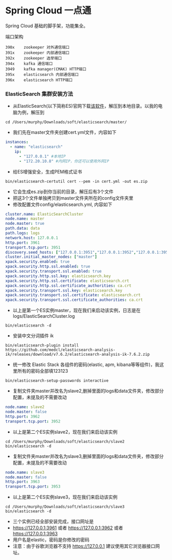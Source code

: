 # Spring Cloud 一点通
Spring Cloud 基础的脚手架，功能集全。

端口架构

```
390x    zookeeper 对外通信端口
391x    zookeeper 内部通信端口
392x    zookeeper 选举端口
394x    kafka 通信端口
3949    kafka manager(CMAK) HTTP端口
395x    elasticsearch 内部通信端口
396x    elasticsearch HTTP端口
```

### ElasticSearch 集群安装方法
* 从ElasticSearch(以下简称ES)官网下载[该软件](https://www.elastic.co/cn/elasticsearch)，解压到本地目录。以我的电脑为例，解压到
```
cd /Users/murphy/Downloads/soft/elasticsearch/master/
```
* 我们先在master文件夹创建cert.yml文件，内容如下
```yaml
instances:
  - name: "elasticsearch"
    ip: 
      - "127.0.0.1" #本地IP
      - "172.20.10.8" #内网IP，你还可以使用外网IP
```
* 给ES增强安全，生成PEM格式证书
```
bin/elasticsearch-certutil cert --pem -in cert.yml -out es.zip
```
* 它会生成es.zip到你当前的目录，解压后有3个文件
* 把这3个文件单独拷贝到master文件夹所在的config文件夹里
* 修改配置文件config/elasticsearch.yml, 内容如下
```yaml
cluster.name: ElasticSearchCluster
node.name: master
node.master: true
path.data: data
path.logs: logs
network.host: 127.0.0.1
http.port: 3961
transport.tcp.port: 3951
discovery.seed_hosts: ["127.0.0.1:3951","127.0.0.1:3952","127.0.0.1:3953"]
cluster.initial_master_nodes: ["master"]
xpack.security.enabled: true
xpack.security.http.ssl.enabled: true
xpack.security.transport.ssl.enabled: true
xpack.security.http.ssl.key: elasticsearch.key
xpack.security.http.ssl.certificate: elasticsearch.crt
xpack.security.http.ssl.certificate_authorities: ca.crt
xpack.security.transport.ssl.key: elasticsearch.key
xpack.security.transport.ssl.certificate: elasticsearch.crt
xpack.security.transport.ssl.certificate_authorities: ca.crt
```
* 以上是第一个ES实例master，现在我们来启动该实例，日志是在logs/ElasticSearchCluster.log
```
bin/elasticsearch -d
```
* 安装中文分词插件 ik
```
bin/elasticsearch-plugin install https://github.com/medcl/elasticsearch-analysis-ik/releases/download/v7.6.2/elasticsearch-analysis-ik-7.6.2.zip
```
* 统一修改 Elastic Stack 各组件的密码(elastic, apm, kibana等等组件)，我这里所有的密码全部填123123
```
bin/elasticsearch-setup-passwords interactive
```
* 复制文件夹master并改名为slave2,删掉里面的logs和data文件夹，修改部分配置，未提及的不需要改动
```yaml
node.name: slave2
node.master: false
http.port: 3962
transport.tcp.port: 3952
```
* 以上是第二个ES实例slave2，现在我们来启动该实例
```
cd /Users/murphy/Downloads/soft/elasticsearch/slave2
bin/elasticsearch -d
```
* 复制文件夹master并改名为slave3,删掉里面的logs和data文件夹，修改部分配置，未提及的不需要改动
```yaml
node.name: slave3
node.master: false
http.port: 3963
transport.tcp.port: 3953
```
* 以上是第二个ES实例slave3，现在我们来启动该实例
```
cd /Users/murphy/Downloads/soft/elasticsearch/slave3
bin/elasticsearch -d
```
* 三个实例已经全部安装完成，接口网址是
* https://127.0.0.1:3961 或者 https://127.0.0.1:3962 或者 https://127.0.0.1:3963 
* 用户名是elastic，密码是你修改的密码
* 注意：由于谷歌浏览器不支持 https://127.0.0.1 建议使用其它浏览器接口网址。